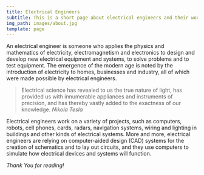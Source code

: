 ```yaml
---
title: Electrical Engineers
subtitle: This is a short page about electrical engineers and their work
img_path: images/about.jpg
template: page
---
```


An electrical engineer is someone who applies the physics and mathematics of electricity, electromagnetism and electronics to design and develop new electrical equipment and systems, to solve problems and to test equipment. The emergence of the modern age is noted by the introduction of electricity to homes, businesses and industry, all of which were made possible by electrical engineers. 

>Electrical science has revealed to us the true nature of light, has provided us with innumerable appliances and instruments of precision, and has thereby vastly added to the exactness of our knowledge.<cite>  Nikola Tesla </cite>

Electrical engineers work on a variety of projects, such as computers, robots, cell phones, cards, radars, navigation systems, wiring and lighting in buildings and other kinds of electrical systems. More and more, electrical engineers are relying on computer-aided design (CAD) systems for the creation of schematics and to lay out circuits, and they use computers to simulate how electrical devices and systems will function.

*Thank You for reading!*
